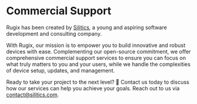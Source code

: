 # Commercial Support

Rugix has been created by [Silitics](https://silitics.com), a young and aspiring software development and consulting company.

With Rugix, our mission is to empower you to build innovative and robust devices with ease.
Complementing our open-source commitment, we offer comprehensive commercial support services to ensure you can focus on what truly matters to you and your users, while we handle the complexities of device setup, updates, and management.

Ready to take your project to the next level? 🚀 Contact us today to discuss how our services can help you achieve your goals. Reach out to us via contact@silitics.com.
